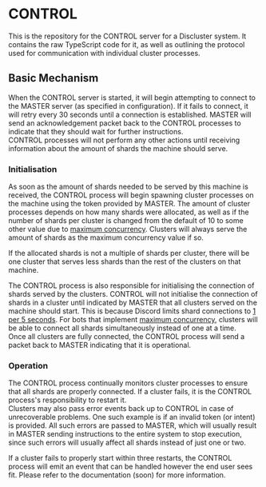 # CONTROL

This is the repository for the CONTROL server for a Discluster system. It contains the raw TypeScript code for it, as well as outlining the protocol used for communication with individual cluster processes.

## Basic Mechanism

When the CONTROL server is started, it will begin attempting to connect to the MASTER server (as specified in configuration). If it fails to connect, it will retry every 30 seconds until a connection is established.
MASTER will send an acknowledgement packet back to the CONTROL processes to indicate that they should wait for further instructions.<br>
CONTROL processes will not perform any other actions until receiving information about the amount of shards the machine should serve.

### Initialisation

As soon as the amount of shards needed to be served by this machine is received, the CONTROL process will begin spawning cluster processes on the machine using the token provided by MASTER. The amount of cluster processes depends on how many shards were allocated, as well as if the number of shards per cluster is changed from the default of 10 to some other value due to [maximum concurrency](https://discord.com/developers/docs/topics/gateway#sharding-for-very-large-bots). Clusters will always serve the amount of shards as the maximum concurrency value if so.

If the allocated shards is not a multiple of shards per cluster, there will be one cluster that serves less shards than the rest of the clusters on that machine.

The CONTROL process is also responsible for initialising the connection of shards served by the clusters. CONTROL will not initialise the connection of shards in a cluster until indicated by MASTER that all clusters served on the machine should start. This is because Discord limits shard connections to [1 per 5 seconds](https://discord.com/developers/docs/topics/gateway#identifying). For bots that implement [maximum concurrency](https://discord.com/developers/docs/topics/gateway#sharding-for-very-large-bots), clusters will be able to connect all shards simultaneously instead of one at a time.<br>
Once all clusters are fully connected, the CONTROL process will send a packet back to MASTER indicating that it is operational.

### Operation

The CONTROL process continually monitors cluster processes to ensure that all shards are properly connected. If a cluster fails, it is the CONTROL process's responsibility to restart it.<br>
Clusters may also pass error events back up to CONTROL in case of unrecoverable problems. One such example is if an invalid token (or intent) is provided. All such errors are passed to MASTER, which will usually result in MASTER sending instructions to the entire system to stop execution, since such errors will usually affect all shards instead of just one or two.

If a cluster fails to properly start within three restarts, the CONTROL process will emit an event that can be handled however the end user sees fit. Please refer to the documentation (soon) for more information.
